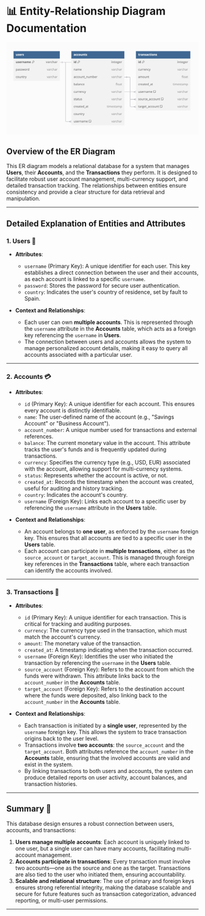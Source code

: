 
# 📊 Entity-Relationship Diagram Documentation
![Entity Relationship Diagram](images/entity-rs.png)


## Overview of the ER Diagram

This ER diagram models a relational database for a system that manages **Users**, their **Accounts**, and the **Transactions** they perform. It is designed to facilitate robust user account management, multi-currency support, and detailed transaction tracking. The relationships between entities ensure consistency and provide a clear structure for data retrieval and manipulation.

---

## Detailed Explanation of Entities and Attributes

### 1. **Users** 👤
- **Attributes**:
  - `username` (Primary Key): A unique identifier for each user. This key establishes a direct connection between the user and their accounts, as each account is linked to a specific `username`.
  - `password`: Stores the password for secure user authentication.
  - `country`: Indicates the user's country of residence, set by fault to Spain.

- **Context and Relationships**:
  - Each user can own **multiple accounts**. This is represented through the `username` attribute in the **Accounts** table, which acts as a foreign key referencing the `username` in **Users**.
  - The connection between users and accounts allows the system to manage personalized account details, making it easy to query all accounts associated with a particular user.

---

### 2. **Accounts** 💳
- **Attributes**:
  - `id` (Primary Key): A unique identifier for each account. This ensures every account is distinctly identifiable.
  - `name`: The user-defined name of the account (e.g., "Savings Account" or "Business Account").
  - `account_number`: A unique number used for transactions and external references.
  - `balance`: The current monetary value in the account. This attribute tracks the user's funds and is frequently updated during transactions.
  - `currency`: Specifies the currency type (e.g., USD, EUR) associated with the account, allowing support for multi-currency systems.
  - `status`: Represents whether the account is active, or not.
  - `created_at`: Records the timestamp when the account was created, useful for auditing and history tracking.
  - `country`: Indicates the account's country.
  - `username` (Foreign Key): Links each account to a specific user by referencing the `username` attribute in the **Users** table.

- **Context and Relationships**:
  - An account belongs to **one user**, as enforced by the `username` foreign key. This ensures that all accounts are tied to a specific user in the **Users** table.
  - Each account can participate in **multiple transactions**, either as the `source_account` or `target_account`. This is managed through foreign key references in the **Transactions** table, where each transaction can identify the accounts involved.

---

### 3. **Transactions** 💸
- **Attributes**:
  - `id` (Primary Key): A unique identifier for each transaction. This is critical for tracking and auditing purposes.
  - `currency`: The currency type used in the transaction, which must match the account's currency.
  - `amount`: The monetary value of the transaction.
  - `created_at`: A timestamp indicating when the transaction occurred.
  - `username` (Foreign Key): Identifies the user who initiated the transaction by referencing the `username` in the **Users** table.
  - `source_account` (Foreign Key): Refers to the account from which the funds were withdrawn. This attribute links back to the `account_number` in the **Accounts** table.
  - `target_account` (Foreign Key): Refers to the destination account where the funds were deposited, also linking back to the `account_number` in the **Accounts** table.

- **Context and Relationships**:
  - Each transaction is initiated by a **single user**, represented by the `username` foreign key. This allows the system to trace transaction origins back to the user level.
  - Transactions involve **two accounts**: the `source_account` and the `target_account`. Both attributes reference the `account_number` in the **Accounts** table, ensuring that the involved accounts are valid and exist in the system.
  - By linking transactions to both users and accounts, the system can produce detailed reports on user activity, account balances, and transaction histories.

---

## Summary 📝

This database design ensures a robust connection between users, accounts, and transactions:
1. **Users manage multiple accounts**: Each account is uniquely linked to one user, but a single user can have many accounts, facilitating multi-account management.
2. **Accounts participate in transactions**: Every transaction must involve two accounts—one as the source and one as the target. Transactions are also tied to the user who initiated them, ensuring accountability.
3. **Scalable and relational structure**: The use of primary and foreign keys ensures strong referential integrity, making the database scalable and secure for future features such as transaction categorization, advanced reporting, or multi-user permissions.

---



